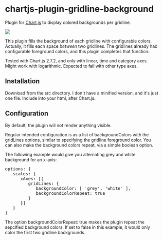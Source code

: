 # chartjs-plugin-gridline-background
Plugin for <a href="http://www.chartjs.org/">Chart.js</a> to display colored backgrounds per gridline.

<img src="/chartjs-plugin-gridline-background/raw/master/demo-image.png" style="max-width:100%;">

This plugin fills the background of each gridline with configurable colors. Actually, it fills each space _between_ two gridlines.
The gridlines already had configurable foreground colors, and this plugin completes that function.

Tested with Chart.js 2.7.2, and only with linear, time and category axes. Might work with logarithmic. Expected to fail with other type axes.

<h2>Installation</h2>
Download from the src directory. I don't have a minified version, and it's just one file.
Include into your html, after Chart.js.

<h2>Configuration</h2>
By default, the plugin will not render anything visible.

Regular intended configuration is as a list of backgroundColors with the gridLines options, similar to specifying the gridline foreground color. You can also make the background colors repeat, via a simple boolean option.

The following example would give you alternating grey and white background for an x-axis:

<pre>
options: {
   scales: {
      xAxes: [{
         gridLines: {
            backgroundColor: [ 'grey', 'white' ],
            backgroundColorRepeat: true
         }
      }]
   }
}
</pre>


The option backgroundColorRepeat: true makes the plugin repeat the sepcified background colors. If set to false in this example, it would only color the first two gridline backgrounds.
